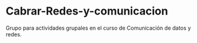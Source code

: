 # Cabrar-Redes-y-comunicacion
Grupo para actividades grupales en el curso de Comunicación de datos y redes.
